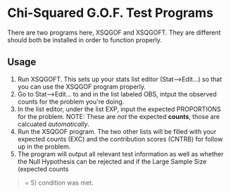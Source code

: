 # Chi-Squared G.O.F. Test Programs

There are two programs here, XSQGOF and XSQGOFT. They are different should both
be installed in order to function properly.

## Usage

1. Run XSQGOFT. This sets up your stats list editor (Stat-->Edit...) so that
you can use the XSQGOF program properly.
2. Go to Stat-->Edit... to and in the list labeled OBS, intput the observed
counts for the problem you're doing.
3. In the list editor, under the list EXP, input the expected PROPORTIONS
for the problem. NOTE: These are *not* the expected **counts**, those are
calcuated *automatically*.
4. Run the XSQGOF program. The two other lists will be filled with your 
expected counts (EXC) and the contribution scores (CNTRB) for follow up in
the problem.
5. The program will output all relevant test information as well as whether
the Null Hypothesis can be rejected and if the Large Sample Size (expected counts
>= 5) condition was met.